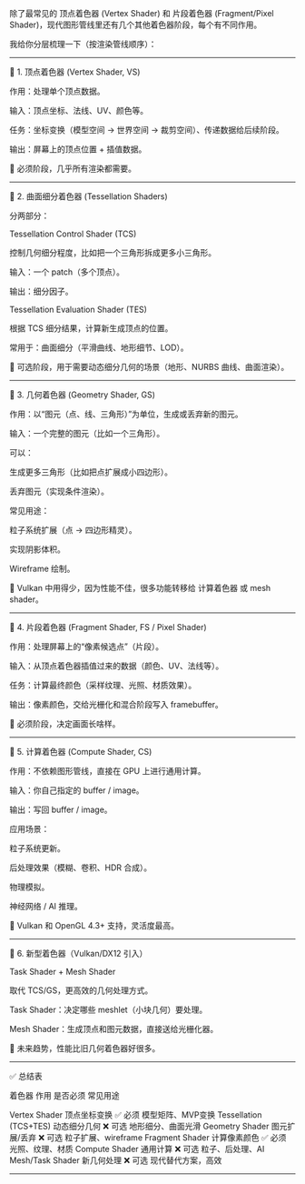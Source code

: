 除了最常见的 顶点着色器 (Vertex Shader) 和 片段着色器 (Fragment/Pixel Shader)，现代图形管线里还有几个其他着色器阶段，每个有不同作用。

我给你分层梳理一下（按渲染管线顺序）：


---

🎯 1. 顶点着色器 (Vertex Shader, VS)

作用：处理单个顶点数据。

输入：顶点坐标、法线、UV、颜色等。

任务：坐标变换（模型空间 → 世界空间 → 裁剪空间）、传递数据给后续阶段。

输出：屏幕上的顶点位置 + 插值数据。


📌 必须阶段，几乎所有渲染都需要。


---

🎯 2. 曲面细分着色器 (Tessellation Shaders)

分两部分：

Tessellation Control Shader (TCS)

控制几何细分程度，比如把一个三角形拆成更多小三角形。

输入：一个 patch（多个顶点）。

输出：细分因子。


Tessellation Evaluation Shader (TES)

根据 TCS 细分结果，计算新生成顶点的位置。

常用于：曲面细分（平滑曲线、地形细节、LOD）。



📌 可选阶段，用于需要动态细分几何的场景（地形、NURBS 曲线、曲面渲染）。


---

🎯 3. 几何着色器 (Geometry Shader, GS)

作用：以“图元（点、线、三角形）”为单位，生成或丢弃新的图元。

输入：一个完整的图元（比如一个三角形）。

可以：

生成更多三角形（比如把点扩展成小四边形）。

丢弃图元（实现条件渲染）。


常见用途：

粒子系统扩展（点 → 四边形精灵）。

实现阴影体积。

Wireframe 绘制。



📌 Vulkan 中用得少，因为性能不佳，很多功能转移给 计算着色器 或 mesh shader。


---

🎯 4. 片段着色器 (Fragment Shader, FS / Pixel Shader)

作用：处理屏幕上的“像素候选点”（片段）。

输入：从顶点着色器插值过来的数据（颜色、UV、法线等）。

任务：计算最终颜色（采样纹理、光照、材质效果）。

输出：像素颜色，交给光栅化和混合阶段写入 framebuffer。


📌 必须阶段，决定画面长啥样。


---

🎯 5. 计算着色器 (Compute Shader, CS)

作用：不依赖图形管线，直接在 GPU 上进行通用计算。

输入：你自己指定的 buffer / image。

输出：写回 buffer / image。

应用场景：

粒子系统更新。

后处理效果（模糊、卷积、HDR 合成）。

物理模拟。

神经网络 / AI 推理。



📌 Vulkan 和 OpenGL 4.3+ 支持，灵活度最高。


---

🎯 6. 新型着色器（Vulkan/DX12 引入）

Task Shader + Mesh Shader

取代 TCS/GS，更高效的几何处理方式。

Task Shader：决定哪些 meshlet（小块几何）要处理。

Mesh Shader：生成顶点和图元数据，直接送给光栅化器。



📌 未来趋势，性能比旧几何着色器好很多。


---

✅ 总结表

着色器	作用	是否必须	常见用途

Vertex Shader	顶点坐标变换	✅ 必须	模型矩阵、MVP变换
Tessellation (TCS+TES)	动态细分几何	❌ 可选	地形细分、曲面光滑
Geometry Shader	图元扩展/丢弃	❌ 可选	粒子扩展、wireframe
Fragment Shader	计算像素颜色	✅ 必须	光照、纹理、材质
Compute Shader	通用计算	❌ 可选	粒子、后处理、AI
Mesh/Task Shader	新几何处理	❌ 可选	现代替代方案，高效



---

